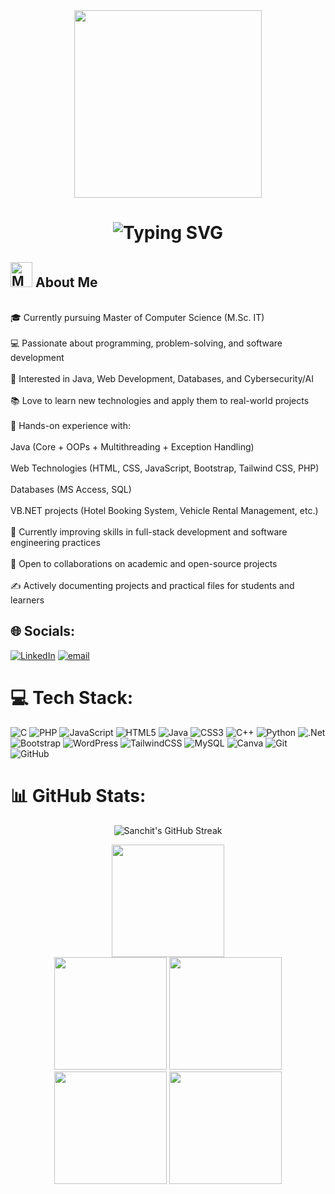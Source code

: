  <div id="header" align="center">
  <img src="https://media1.giphy.com/media/v1.Y2lkPTc5MGI3NjExY3BidGZ0aGFmcmRpZzNzbml2OXJienVlbGI3aTdseDg4aHU1djRpcSZlcD12MV9pbnRlcm5hbF9naWZfYnlfaWQmY3Q9Zw/93UOscPyDH8cdRfSaT/giphy.gif"  width="300"/>       
	 
</div>
  
<div align="center">    
    <h1> 
        <img src="https://readme-typing-svg.herokuapp.com?font=Jetbrains+mono&size=25&duration=3200&color=08A4BD&center=true&vCenter=true&width=450&lines=Hey...+I'm+Jadwinder+Singh;Welcome+to+my+Github+profile!;Aspiring+Web+Developer!;Exploring+new+tech+stacks!;Let's+code+together!" alt="Typing SVG"/> 
    </h1>  
</div>



<h2><img src="https://github.com/Tarikul-Islam-Anik/Animated-Fluent-Emojis/blob/master/Emojis/People%20with%20professions/Man%20Technologist%20Medium%20Skin%20Tone.png" alt="Man Technologist Medium Skin Tone" width="35" height="40" /> About Me </h2>


<br>🎓 Currently pursuing Master of Computer Science (M.Sc. IT)<br><br>💻 Passionate about programming, problem-solving, and software development<br><br>🚀 Interested in Java, Web Development, Databases, and Cybersecurity/AI<br><br>📚 Love to learn new technologies and apply them to real-world projects<br><br>🔧 Hands-on experience with:<br><br>Java (Core + OOPs + Multithreading + Exception Handling)<br><br>Web Technologies (HTML, CSS, JavaScript, Bootstrap, Tailwind CSS, PHP)<br><br>Databases (MS Access, SQL)<br><br>VB.NET projects (Hotel Booking System, Vehicle Rental Management, etc.)<br><br>🌱 Currently improving skills in full-stack development and software engineering practices<br><br>🤝 Open to collaborations on academic and open-source projects<br><br>✍️ Actively documenting projects and practical files for students and learners


## 🌐 Socials:
[![LinkedIn](https://img.shields.io/badge/LinkedIn-%230077B5.svg?logo=linkedin&logoColor=white)](https://linkedin.com/in/jadwinder05) [![email](https://img.shields.io/badge/Email-D14836?logo=gmail&logoColor=white)](mailto:jadpassi@gmail.com) 

# 💻 Tech Stack:
![C](https://img.shields.io/badge/c-%2300599C.svg?style=for-the-badge&logo=c&logoColor=white) ![PHP](https://img.shields.io/badge/php-%23777BB4.svg?style=for-the-badge&logo=php&logoColor=white) ![JavaScript](https://img.shields.io/badge/javascript-%23323330.svg?style=for-the-badge&logo=javascript&logoColor=%23F7DF1E) ![HTML5](https://img.shields.io/badge/html5-%23E34F26.svg?style=for-the-badge&logo=html5&logoColor=white) ![Java](https://img.shields.io/badge/java-%23ED8B00.svg?style=for-the-badge&logo=openjdk&logoColor=white) ![CSS3](https://img.shields.io/badge/css3-%231572B6.svg?style=for-the-badge&logo=css3&logoColor=white) ![C++](https://img.shields.io/badge/c++-%2300599C.svg?style=for-the-badge&logo=c%2B%2B&logoColor=white) ![Python](https://img.shields.io/badge/python-3670A0?style=for-the-badge&logo=python&logoColor=ffdd54) ![.Net](https://img.shields.io/badge/.NET-5C2D91?style=for-the-badge&logo=.net&logoColor=white) ![Bootstrap](https://img.shields.io/badge/bootstrap-%238511FA.svg?style=for-the-badge&logo=bootstrap&logoColor=white) ![WordPress](https://img.shields.io/badge/WordPress-%23117AC9.svg?style=for-the-badge&logo=WordPress&logoColor=white) ![TailwindCSS](https://img.shields.io/badge/tailwindcss-%2338B2AC.svg?style=for-the-badge&logo=tailwind-css&logoColor=white) ![MySQL](https://img.shields.io/badge/mysql-4479A1.svg?style=for-the-badge&logo=mysql&logoColor=white) ![Canva](https://img.shields.io/badge/Canva-%2300C4CC.svg?style=for-the-badge&logo=Canva&logoColor=white) ![Git](https://img.shields.io/badge/git-%23F05033.svg?style=for-the-badge&logo=git&logoColor=white) ![GitHub](https://img.shields.io/badge/github-%23121011.svg?style=for-the-badge&logo=github&logoColor=white)


# 📊 GitHub Stats:
<div align="center" width="50%">
<p><img align="center"
src="https://github-readme-streak-stats.herokuapp.com/?user=sanchitc05&theme=dark&fire=FF5E5E&ring=FFB380&currStreakNum=FF5E5E"  alt="Sanchit's GitHub Streak" /></p>
</div>

<div align="center">
  <div>
  <img height="180em" src="https://github-profile-summary-cards.vercel.app/api/cards/profile-details?username=jadwinder&theme=github_dark" />
  </div>
  <img height="180em" src="https://github-profile-summary-cards.vercel.app/api/cards/repos-per-language?username=jadwinder&theme=github_dark"  />
  <img height="180em" src="https://github-profile-summary-cards.vercel.app/api/cards/most-commit-language?username=jadwinder&theme=github_dark"  />
  <img height="180em" src="https://github-profile-summary-cards.vercel.app/api/cards/stats?username=jadwinder&theme=github_dark"/>
  <img height="180em" src="https://github-profile-summary-cards.vercel.app/api/cards/productive-time?username=jadwinder&theme=github_dark" />
</div>
<br>
<div align="center">



